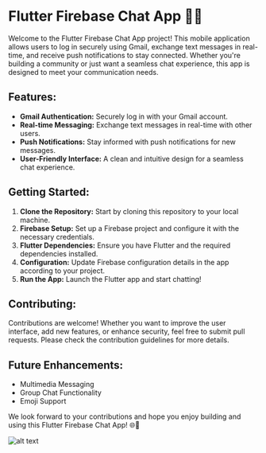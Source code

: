 # Flutter Firebase Chat App 🚀📱

Welcome to the Flutter Firebase Chat App project! This mobile application allows users to log in securely using Gmail, exchange text messages in real-time, and receive push notifications to stay connected. Whether you're building a community or just want a seamless chat experience, this app is designed to meet your communication needs.

## Features:
- **Gmail Authentication:** Securely log in with your Gmail account.
- **Real-time Messaging:** Exchange text messages in real-time with other users.
- **Push Notifications:** Stay informed with push notifications for new messages.
- **User-Friendly Interface:** A clean and intuitive design for a seamless chat experience.

## Getting Started:
1. **Clone the Repository:** Start by cloning this repository to your local machine.
2. **Firebase Setup:** Set up a Firebase project and configure it with the necessary credentials.
3. **Flutter Dependencies:** Ensure you have Flutter and the required dependencies installed.
4. **Configuration:** Update Firebase configuration details in the app according to your project.
5. **Run the App:** Launch the Flutter app and start chatting!

## Contributing:
Contributions are welcome! Whether you want to improve the user interface, add new features, or enhance security, feel free to submit pull requests. Please check the contribution guidelines for more details.

## Future Enhancements:
- Multimedia Messaging
- Group Chat Functionality
- Emoji Support

We look forward to your contributions and hope you enjoy building and using this Flutter Firebase Chat App! 🌐💬

![alt text](https://github.com/[usman-29]/[Chat-App-Flutter-Firebase]/blob/[main]/Screenshot_1705331648.png?raw=true)

